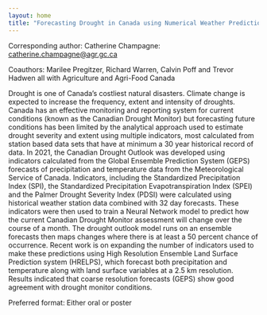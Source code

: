 ```yaml
---
layout: home
title: "Forecasting Drought in Canada using Numerical Weather Prediction Data"
---
```



Corresponding author: Catherine Champagne: catherine.champagne@agr.gc.ca

Coauthors: Marilee Pregitzer, Richard Warren, Calvin Poff and Trevor Hadwen all with Agriculture and Agri-Food Canada 

Drought is one of Canada’s costliest natural disasters. Climate change is expected to increase the frequency, extent and intensity of droughts. Canada has an effective monitoring and reporting system for current conditions (known as the Canadian Drought Monitor) but forecasting future conditions has been limited by the analytical approach used to estimate drought severity and extent using multiple indicators, most calculated from station based data sets that have at minimum a 30 year historical record of data. In 2021, the Canadian Drought Outlook was developed using indicators calculated from the Global Ensemble Prediction System (GEPS) forecasts of precipitation and temperature data from the Meteorological Service of Canada. Indicators, including the Standardized Precipitation Index (SPI), the Standardized Precipitation Evapotranspiration Index (SPEI) and the Palmer Drought Severity Index (PDSI) were calculated using historical weather station data combined with 32 day forecasts. These indicators were then used to train a Neural Network model to predict how the current Canadian Drought Monitor assessment will change over the course of a month. The drought outlook model runs on an ensemble forecasts then maps changes where there is at least a 50 percent chance of occurrence. Recent work is on expanding the number of indicators used to make these predictions using High Resolution Ensemble Land Surface Prediction system (HRELPS), which forecast both precipitation and temperature along with land surface variables at a 2.5 km resolution. Results indicated that coarse resolution forecasts (GEPS) show good agreement with drought monitor conditions.

Preferred format: Either oral or poster
